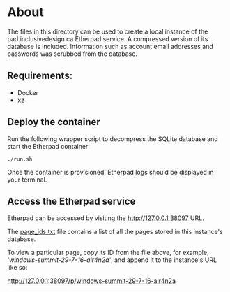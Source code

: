 # About

The files in this directory can be used to create a local instance of the pad.inclusivedesign.ca Etherpad service. A compressed version of its database is included. Information such as account email addresses and passwords was scrubbed from the database.

## Requirements:
- Docker
- [xz](https://tukaani.org/xz/)

## Deploy the container
Run the following wrapper script to decompress the SQLite database and start the Etherpad container:

``./run.sh``

Once the container is provisioned, Etherpad logs should be displayed in your terminal.

## Access the Etherpad service
Etherpad can be accessed by visiting the http://127.0.0.1:38097 URL. 

The [page_ids.txt](./page_ids.txt) file contains a list of all the pages stored in this instance's database.

To view a particular page, copy its ID from the file above, for example, *'windows-summit-29-7-16-alr4n2a'*, and append it to the instance's URL like so:

http://127.0.0.1:38097/p/windows-summit-29-7-16-alr4n2a
